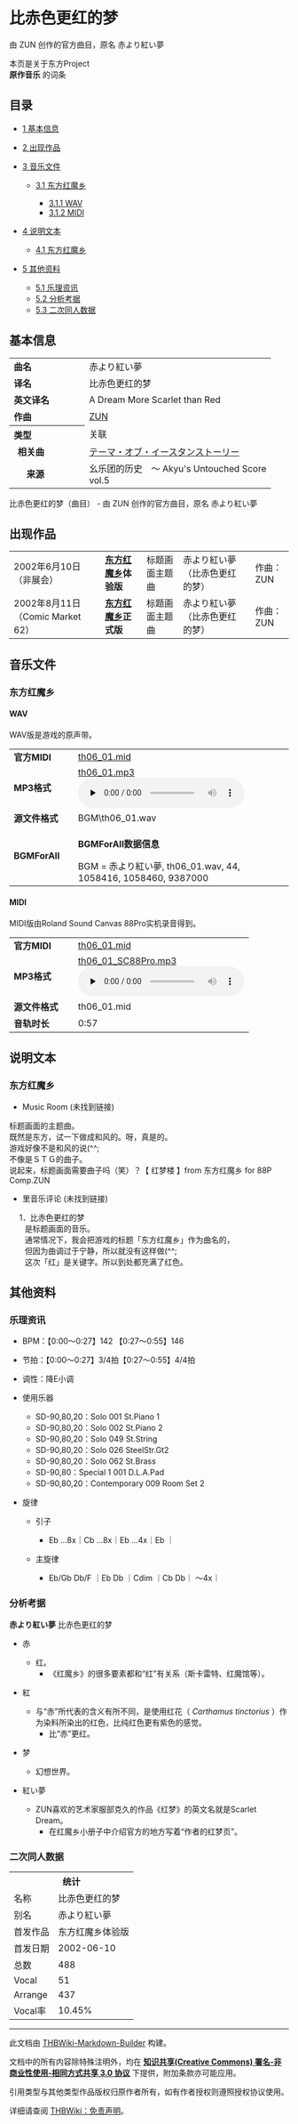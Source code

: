 # 比赤色更红的梦

<!-- source html: G:\repos\THBWiki-Markdown-Builder\THBWikiMarkdown\Temp\main\3\3f\ns0%3A%E6%AF%94%E8%B5%A4%E8%89%B2%E6%9B%B4%E7%BA%A2%E7%9A%84%E6%A2%A6.html -->

由 ZUN 创作的官方曲目，原名 赤より紅い夢

本页是关于东方Project  
 **原作音乐** 的词条

## 目录

- [1 基本信息](#基本信息)
- [2 出现作品](#出现作品)
- [3 音乐文件](#音乐文件)

  - [3.1 东方红魔乡](#东方红魔乡)

    - [3.1.1 WAV](#WAV)
    - [3.1.2 MIDI](#MIDI)






- [4 说明文本](#说明文本)

  - [4.1 东方红魔乡](#东方红魔乡_2)



- [5 其他资料](#其他资料)

  - [5.1 乐理资讯](#乐理资讯)
  - [5.2 分析考据](#分析考据)
  - [5.3 二次同人数据](#二次同人数据)








## 基本信息

<table><tbody><tr><td style="width:120px"><b>曲名</b></td><td style="width:320px">赤より紅い夢</td></tr><tr><td><b>译名</b></td><td>比赤色更红的梦</td></tr><tr><td><b>英文译名</b></td><td>A Dream More Scarlet than Red</td></tr><tr><td><b>作曲</b></td><td><a href="./ZUN.md" title="ZUN">ZUN</a></td></tr><tr><th style="text-align: left;"><b>类型</b></th><td>关联</td></tr><tr><td style="padding-left:15px"><b>相关曲</b></td><td><a href="./テーマ・オブ・イースタンストーリー.md" class="mw-redirect" title="テーマ・オブ・イースタンストーリー">テーマ・オブ・イースタンストーリー</a></td></tr><tr><td style="padding-left:15px"><b>　来源</b></td><td>幺乐团的历史　～ Akyu's Untouched Score vol.5</td></tr></tbody></table>

比赤色更红的梦（曲目） - 由 ZUN 创作的官方曲目，原名 赤より紅い夢

## 出现作品

<table>
<tbody><tr><td>2002年6月10日（非展会）</td><td><b><a href="./东方红魔乡.md" title="东方红魔乡">东方红魔乡</a>体验版</b></td><td>标题画面主题曲</td><td style="padding-left:5px;">赤より紅い夢（比赤色更红的梦）</td><td style="padding-left:10px;">作曲：ZUN</td></tr>
<tr><td>2002年8月11日（Comic Market 62）</td><td><b><a href="./东方红魔乡.md" title="东方红魔乡">东方红魔乡</a>正式版</b></td><td>标题画面主题曲</td><td style="padding-left:5px;">赤より紅い夢（比赤色更红的梦）</td><td style="padding-left:10px;">作曲：ZUN</td></tr>
</tbody></table>



## 音乐文件

### 东方红魔乡

#### WAV
  
WAV版是游戏的原声带。
  


<table><tbody><tr class="mw-empty-elt"></tr><tr><td width="100"><b>官方MIDI</b></td><td><a href="./文件-th06_01.mid.md" title="文件:th06 01.mid">th06_01.mid</a></td></tr><tr><td><b>MP3格式</b></td><td><a href="./文件-th06_01.mp3.md" title="文件:th06 01.mp3">th06_01.mp3</a><br><audio src="https://upload.thwiki.cc/1/11/th06_01.mp3" loop="" controls="" preload="none"></audio></td></tr><tr><td><b>源文件格式</b></td><td>BGM\th06_01.wav</td></tr><tr><td><b>BGMForAll</b></td><td><div class="mw-collapsible mw-collapsed">
<p><b>BGMForAll数据信息</b>
</p>
<div class="mw-collapsible-content">BGM = 赤より紅い夢, th06_01.wav, 44, 1058416, 1058460, 9387000</div>
</div>
</td></tr></tbody></table>



#### MIDI
  
MIDI版由Roland Sound Canvas 88Pro实机录音得到。
  


<table><tbody><tr class="mw-empty-elt"></tr><tr><td width="100"><b>官方MIDI</b></td><td><a href="./文件-th06_01.mid.md" title="文件:th06 01.mid">th06_01.mid</a></td></tr><tr><td><b>MP3格式</b></td><td><a href="./文件-th06_01_SC88Pro.mp3.md" title="文件:th06 01 SC88Pro.mp3">th06_01_SC88Pro.mp3</a><br><audio src="https://upload.thwiki.cc/c/c7/th06_01_SC88Pro.mp3" loop="" controls="" preload="none"></audio></td></tr><tr><td><b>源文件格式</b></td><td>th06_01.mid</td></tr><tr><td><b>音轨时长</b></td><td>0:57</td></tr></tbody></table>



## 说明文本

### 东方红魔乡
- Music Room (未找到链接)

标题画面的主题曲。  
既然是东方，试一下做成和风的。呀，真是的。  
游戏好像不是和风的说(^^;  
不像是ＳＴＧ的曲子。  
说起来，标题画面需要曲子吗（笑）？【 红梦楼 】from 东方红魔乡 for 88P Comp.ZUN
- 里音乐评论 (未找到链接)

　  1．比赤色更红的梦  
　　是标题画面的音乐。  
　　通常情况下，我会把游戏的标题「东方红魔乡」作为曲名的，  
　　但因为曲调过于宁静，所以就没有这样做(^^;  
　　这次「红」是关键字。所以到处都充满了红色。

## 其他资料

### 乐理资讯
- BPM：【0:00～0:27】142  【0:27～0:55】146
- 节拍：【0:00～0:27】3/4拍【0:27～0:55】4/4拍
- 调性：降E小调
- 使用乐器
  - SD-90,80,20：Solo 001 St.Piano 1
  - SD-90,80,20：Solo 002 St.Piano 2
  - SD-90,80,20：Solo 049 St.String
  - SD-90,80,20：Solo 026 SteelStr.Gt2
  - SD-90,80,20：Solo 062 St.Brass
  - SD-90,80：Special 1 001 D.L.A.Pad
  - SD-90,80,20：Contemporary 009 Room Set 2

- 旋律
  - 引子
    - Eb ...8x｜Cb ...8x｜Eb ...4x｜Eb ｜

  - 主旋律
    - Eb/Gb Db/F ｜Eb Db ｜Cdim ｜Cb Db｜ ～4x｜




### 分析考据
  
 **赤より紅い夢**  比赤色更红的梦
  

- 赤
  - 红。
    - 《红魔乡》的很多要素都和“红”有关系（斯卡雷特、红魔馆等）。


- 紅
  - 与“赤”所代表的含义有所不同，是使用红花（ *Carthamus tinctorius* ）作为染料所染出的红色，比纯红色更有紫色的感觉。
    - 比“赤”更红。


- 梦
  - 幻想世界。

- 紅い夢
  - ZUN喜欢的艺术家服部克久的作品《红梦》的英文名就是Scarlet Dream。
    - 在红魔乡小册子中介绍官方的地方写着“作者的红梦页”。




### 二次同人数据

<table><tbody><tr><th colspan="2">统计</th></tr>
<tr><td>名称</td><td>比赤色更红的梦</td></tr>
<tr><td>别名</td><td>赤より紅い夢</td></tr>
<tr><td>首发作品</td><td>东方红魔乡体验版</td></tr>
<tr><td>首发日期</td><td>2002-06-10</td></tr>
<tr><td>总数</td><td>488</td></tr>
<tr><td>Vocal</td><td>51</td></tr>
<tr><td>Arrange</td><td>437</td></tr>
<tr><td>Vocal率</td><td>10.45%</td></tr>
</tbody></table>




  
  

  





---

此文档由 [THBWiki-Markdown-Builder](https://github.com/Delsin-Yu/THBWiki-Markdown-Builder) 构建。

文档中的所有内容除特殊注明外，均在 [**知识共享(Creative Commons) 署名-非商业性使用-相同方式共享 3.0 协议**](https://creativecommons.org/licenses/by-sa/3.0/deed.zh-hans) 下提供，附加条款亦可能应用。

引用类型与其他类型作品版权归原作者所有，如有作者授权则遵照授权协议使用。

详细请查阅 [THBWiki：免责声明](https://thbwiki.cc/THBWiki:%E5%85%8D%E8%B4%A3%E5%A3%B0%E6%98%8E)。

